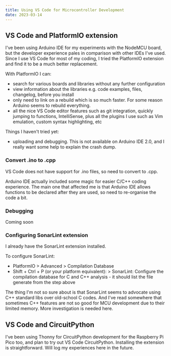 ```yaml
---
title: Using VS Code for Microcontroller Development
date: 2023-03-14
---
```

## VS Code and PlatformIO extension

I've been using Arduino IDE for my experiments with the NodeMCU board, but the developer experience pales in comparison with other IDEs I've used. Since I use VS Code for most of my coding, I tried the PlatformIO extension and find it to be a much better replacement.

With PlatformIO I can:

- search for various boards and libraries without any further configuration
- view information about the libraries e.g. code examples, files, changelog, before you install
- only need to link on a rebuild which is so much faster. For some reason Arduino seems to rebuild everything.
- all the nice VS Code editor features such as git integration, quickly jumping to functions, IntelliSense, plus all the plugins I use such as Vim emulation, custom syntax highlighting, etc

Things I haven't tried yet:

- uploading and debugging. This is not available on Arduino IDE 2.0, and I really want some help to explain the crash dump.

### Convert .ino to .cpp

VS Code does not have support for .ino files, so need to convert to .cpp.

Arduino IDE actually included some magic for easier C/C++ coding experience. The main one that affected me is that Arduino IDE allows functions to be declared after they are used, so need to re-organise the code a bit.

### Debugging

Coming soon

### Configuring SonarLint extension

I already have the SonarLint extension installed.

To configure SonarLint:

- PlatformIO > Advanced > Compilation Database
- Shift + Ctrl + P (or your platform equivalent): > SonarLint: Configure the compilation database for C and C++ analysis - it should list the file generate from the step above

The thing I'm not so sure about is that SonarLint seems to advocate using C++ standard libs over old-school C codes. And I've read somewhere that sometimes C++ features are not so good for MCU development due to their limited memory. More investigation is needed here.



## VS Code and CircuitPython

I've been using Thonny for CircuitPython development for the Raspberry Pi Pico too, and plan to try out VS Code CircuitPython. Installing the extension is straightforward. Will log my experiences here in the future.

